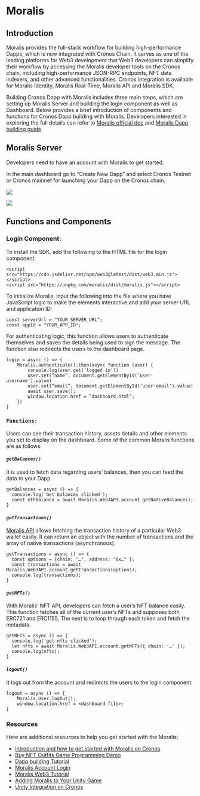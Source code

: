 # Moralis

## **Introduction**

Moralis provides the full-stack workflow for building high-performance Dapps, which is now integrated with Cronos Chain. It serves as one of the leading platforms for Web3 development that Web3 developers can simplify their workflow by accessing the Moralis developer tools on the Cronos chain, including high-performance JSON-RPC endpoints, NFT data indexers, and other advanced functionalities. Cronos integration is available for Moralis Identity, Moralis Real-Time, Moralis API and Moralis SDK.&#x20;

Building Cronos Dapp with Moralis includes three main steps, which are setting up Moralis Server and building the login component as well as Dashboard. Below provides a brief introduction of components and functions for Cronos Dapp building with Moralis. Developers interested in exploring the full details can refer to [Moralis official doc](https://docs.moralis.io/moralis-dapp/web3-api) and [Moralis Dapp building guide](https://moralis.io/how-to-build-a-cronos-dapp/).

## Moralis Server

Developers need to have an account with Moralis to get started.&#x20;

In the main dashboard go to “Create New Dapp” and select Cronos Testnet or Cronos mainnet for launching your Dapp on the Cronos chain.

![](https://lh5.googleusercontent.com/7oIaGeTNe80fuhymIeCuPRIg-uoSS9bI3OO2VLGWZi3hOIyPfc2Dmc7i48vRbkcuLHSxZrMMpFauaMmRtByIbX0xWlSp020-zodS-r0ZpFGMqUlyjszH6Td0IbqGpePIzk7MKB1F7SGSD7ZnpJf0DP4)

![](https://lh4.googleusercontent.com/A5vDJU3yd7sFEVHpMtVVML2j4vFSst-GliJ9r-KJsuEhaKb\_jj2tf58oLR-4N403oL2RHo9T7gRah-gzYQ5ARtHuUarfSF-v2432IiRaXL6md3HslVWQF0u0f-PpM\_7Uj1zmsJL0HP-xVf3wJDKpEfg)

## **Functions and Components**

### **Login Component:**

To install the SDK, add the following to the HTML file for the login component:

```
<script src="https://cdn.jsdelivr.net/npm/web3@latest/dist/web3.min.js"></script>
<script src=”https://unpkg.com/moralis/dist/moralis.js"></script>
```

To initialize Moralis, input the following into the file where you have JavaScript logic to make the elements interactive and add your server URL and application ID:

```
const serverUrl = "YOUR_SERVER_URL"; 
const appId = "YOUR_APP_ID";
```

For authenticating logic, this function allows users to authenticate themselves and saves the details being used to sign the message. The function also redirects the users to the dashboard page.

```
login = async () => {
    Moralis.authenticate().then(async function (user) {
        console.log(user.get(’logged in’))
        user.set(”name”, document.getElementById(’user-username’).value)
        user.set(”email”, document.getElementById(’user-email’).value)
        await user.save();
        window.location.href = ”dashboard.html”; 
    })
}
```



### **`Functions`**`:`

Users can see their transaction history, assets details and other elements you set to display on the dashboard. Some of the common Moralis functions are as follows.

#### _**`getBalances()`**_

It is used to fetch data regarding users’ balances, then you can feed the data to your Dapp.

```
getBalances = async () => {
  console.log('Get balances clicked');
  const ethBalance = await Moralis.Web3API.account.getNativeBalance();
}
```

#### _**`getTransactions()`**_

[Moralis API](https://docs.moralis.io/moralis-dapp/web3-api) allows fetching the transaction history of a particular Web3 wallet easily. It can return an object with the number of transactions and the array of native transactions (asynchronous).

```
getTransactions = async () => {
  const options = {chain: "…", address: "0x…" };
  const transactions = await Moralis.Web3API.account.getTransactions(options);
  console.log(transactions);
} 
```

#### _`getNFTs()`_

With Moralis’ NFT API, developers can fetch a user’s NFT balance easily. This function fetches all of the current user’s NFTs and supposes both ERC721 and ERC1155. The next is to loop through each token and fetch the metadata.

```
getNFTs = async () => {
  console.log('get nfts clicked');
  let nfts = await Moralis.Web3API.account.getNFTs({ chain: '…' });
  console.log(nfts); 
}
```

#### _`logout()`_

It logs out from the account and redirects the users to the login component.

```
logout = async () => {
    Moralis.User.logOut();
    window.location.href = <dashboard file>;
}
```



### **Resources**

Here are additional resources to help you get started with the Moralis:

* [Introduction and how to get started with Moralis on Cronos](https://www.youtube.com/watch?v=TE7Pkx\_z5m4)
* [Buy NFT Outfits Game Programming Demo](https://youtu.be/nxezdsQT1Mk)
* [Dapp building Tutorial](https://youtu.be/jdx2H1alijQ)
* [Moralis Account Login](https://admin.moralis.io/login)
* [Moralis Web3 Tutorial](https://youtu.be/txHnWDRB728)
* [Adding Moralis to Your Unity Game](https://docs.moralis.io/moralis-dapp/connect-the-sdk/connect-with-unity)
* [Unity Integration on Cronos](https://docs.cronos.org/cronos-play/unity)
